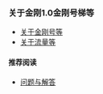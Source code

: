 ### 关于金刚1.0金刚号梯等

- [关于金刚号等](https://a2zitpro.github.io/web/列表-金刚号及相关问题)
- [关于流量等](https://a2zitpro.github.io/web/列表-流量及相关问题)

#### 推荐阅读
- [ 问题与解答 ](https://a2zitpro.github.io/web/列表-问题与解答)
